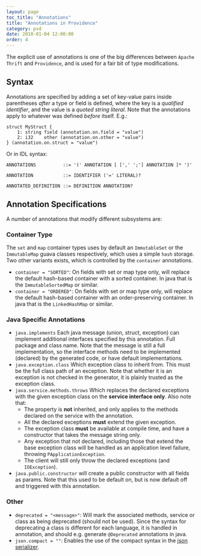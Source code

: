 ```yaml
---
layout: page
toc_title: "Annotations"
title: "Annotations in Providence"
category: pvd
date: 2018-01-04 12:00:00
order: 4
---
```


The explicit use of annotations is one of the big differences
between `Apache Thrift` and `Providence`, and is used for a fair
bit of type modifications.

## Syntax

Annotations are specified by adding a set of key-value pairs inside
parentheses *after* a type or field is defined, where the key is a
*qualified identifier*, and the value is a *quoted string literal*.
Note that the annotations apply to whatever was defined *before* itself.
E.g.:

```thrift
struct MyStruct {
    1: string field (annotation.on.field = "value")
    2: i32    other (annotation.on.other = "value")
} (annotation.on.struct = "value")
```

Or in IDL syntax:

```
ANNOTATIONS          ::= '(' ANNOTATION [ [',' ';'] ANNOTATION ]* ')'

ANNOTATION           ::= IDENTIFIER ('=' LITERAL)?

ANNOTATED_DEFINITION ::= DEFINITION ANNOTATION?
```

## Annotation Specifications

A number of annotations that modify different subsystems are:

### Container Type

The `set` and `map` container types uses by default an `ImmutableSet` or the
`ImmutableMap` guava classes respectively, which uses a simple `hash` storage.
Two other variants exists, which is controlled by the `container` annotations.

* `container = "SORTED"`: On fields with set or map type only, will replace the
  default hash-based container with a sorted container. In java that is the
  `ImmutableSortedMap` or similar.
* `container = "ORDERED"`: On fields with set or map type only, will replace the
  default hash-based container with an order-preserving container. In java that
  is the `LinkedHashMap` or similar.

### Java Specific Annotations

* `java.implements` Each java message (union, struct, exception) can implement
  additional interfaces specified by this annotation. Full package and class name.
  Note that the message is still a full implementation, so the interface methods
  need to be implemented (declared) by the generated code, or have default
  implementations.
* `java.exception.class` Which exception class to inherit from. This must be the
  full class path of an exception. Note that whether it is an exception is not
  checked in the generator, it is plainly trusted as the exception class.
* `java.service.methods.throws` Which replaces the declared exceptions with the
  given exception class on the **service interface only**. Also note that:
    - The property is **not** inherited, and only applies to the methods declared on
      the service with the annotation.
    - All the declared exceptions **must** extend the given exception.
    - The exception class **must** be available at compile time, and have a
      constructor that takes the message string only.
    - Any exception that not declared, including those that extend the base exception
      class will be handled as an application level failure, throwing
      `PApplicationException`.
    - The client will still only throw the declared exceptions (and `IOException`).
* `java.public.constructor` will create a public constructor with all fields as
  params. Note that this used to be default on, but is now default off and triggered
  with this annotation.

### Other

- `deprecated = "<message>"`: Will mark the associated methods, service or class as
  being deprecated (should not be used). Since the syntax for deprecating a class
  is different for each language, it is handled in annotation, and should e.g.
  generate `@Deprecated` annotations in java.
- `json.compact = ""`: Enables the use of the compact syntax in the
  [json serializer](serializer-json.html).


